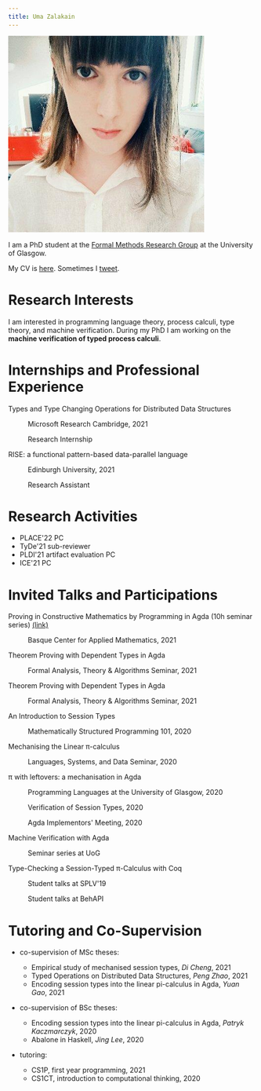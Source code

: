 ```yaml
---
title: Uma Zalakain
---
```


![a picture of me](/static/me.jpg)

I am a PhD student at the [Formal Methods Research Group][FMRG] at the University of Glasgow.

My CV is [here](/static/cv.pdf).
Sometimes I [tweet][twitter].

[FMRG]: http://www.dcs.gla.ac.uk/research/formalmethods/
[twitter]: https://twitter.com/typer_uma/

# Research Interests

I am interested in programming language theory, process calculi, type theory, and machine verification.
During my PhD I am working on the **machine verification of typed process calculi**.

# Internships and Professional Experience

<dl>
  <dt>Types and Type Changing Operations for Distributed Data Structures</dt>
  <dd>
    <p class="venue">Microsoft Research Cambridge, 2021</p>
    <p class="position">Research Internship</p>
  </dd>

  <dt>RISE: a functional pattern-based data-parallel language</dt>
  <dd>
    <p class="venue">Edinburgh University, 2021</p>
    <p class="position">Research Assistant</p>
  </dd>
</dl>

# Research Activities

- PLACE'22 PC
- TyDe'21 sub-reviewer
- PLDI'21 artifact evaluation PC
- ICE'21 PC

# Invited Talks and Participations

<dl>
  <dt>
    Proving in Constructive Mathematics by Programming in Agda (10h seminar series)
    <a href="https://umazalakain.github.io/agda-bcam/tutorial.html">(link)</a>
  </dt>
  <dd>
    <p class="venue">Basque Center for Applied Mathematics, 2021</p>
  </dd>

  <dt>Theorem Proving with Dependent Types in Agda</dt>
  <dd>
    <p class="venue">Formal Analysis, Theory & Algorithms Seminar, 2021</p>
  </dd>

  <dt>Theorem Proving with Dependent Types in Agda</dt>
  <dd>
    <p class="venue">Formal Analysis, Theory & Algorithms Seminar, 2021</p>
  </dd>

  <dt>An Introduction to Session Types</dt>
  <dd>
    <p class="venue">Mathematically Structured Programming 101, 2020</p>
  </dd>

  <dt>Mechanising the Linear π-calculus</dt>
  <dd>
    <p class="venue">Languages, Systems, and Data Seminar, 2020</p>
  </dd>

  <dt>π with leftovers: a mechanisation in Agda</dt>
  <dd>
    <p class="venue">Programming Languages at the University of Glasgow, 2020</p>
    <p class="venue">Verification of Session Types, 2020</p>
    <p class="venue">Agda Implementors' Meeting, 2020</p>
  </dd>

  <dt>Machine Verification with Agda</dt>
  <dd>
    <p class="venue">Seminar series at UoG</p>
  </dd>

  <dt>Type-Checking a Session-Typed π-Calculus with Coq</dt>
  <dd>
    <p class="venue">Student talks at SPLV'19</p>
    <p class="venue">Student talks at BehAPI</p>
  </dd>
</dl>

# Tutoring and Co-Supervision

- co-supervision of MSc theses:
  - Empirical study of mechanised session types, *Di Cheng*, 2021
  - Typed Operations on Distributed Data Structures, *Peng Zhao*, 2021
  - Encoding session types into the linear pi-calculus in Agda, *Yuan Gao*, 2021

- co-supervision of BSc theses:
  - Encoding session types into the linear pi-calculus in Agda, *Patryk Kaczmarczyk*, 2020
  - Abalone in Haskell, *Jing Lee*, 2020

- tutoring:
  - CS1P, first year programming, 2021
  - CS1CT, introduction to computational thinking, 2020
